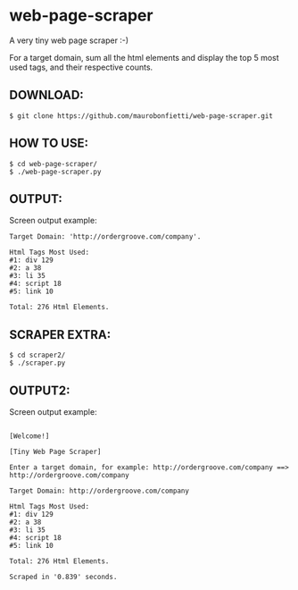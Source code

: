 # web-page-scraper

A very tiny web page scraper :-)

For a target domain, sum all the html elements and display the top 5 most used tags, and their respective counts.


## DOWNLOAD:

```
$ git clone https://github.com/maurobonfietti/web-page-scraper.git
```


## HOW TO USE:

```
$ cd web-page-scraper/
$ ./web-page-scraper.py
```

## OUTPUT:

Screen output example:

```
Target Domain: 'http://ordergroove.com/company'.

Html Tags Most Used:
#1: div 129
#2: a 38
#3: li 35
#4: script 18
#5: link 10

Total: 276 Html Elements.
```


## SCRAPER EXTRA:

```
$ cd scraper2/
$ ./scraper.py
```


## OUTPUT2:

Screen output example:

```

[Welcome!]

[Tiny Web Page Scraper]

Enter a target domain, for example: http://ordergroove.com/company ==> http://ordergroove.com/company

Target Domain: http://ordergroove.com/company

Html Tags Most Used:
#1: div 129
#2: a 38
#3: li 35
#4: script 18
#5: link 10

Total: 276 Html Elements.

Scraped in '0.839' seconds.

```
